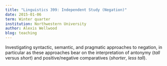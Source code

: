 ```yaml
---
title: "Linguistics 399: Independent Study (Negation)"
date: 2015-01-06
term: Winter quarter
institution: Northwestern University
author: Alexis Wellwood
blog: teaching
---
```


Investigating syntactic, semantic, and pragmatic approaches to negation, in particular as these approaches bear on the interpretation of antonymy (*tall* versus *short*) and positive/negative comparatives (*shorter*, *less tall*).